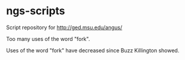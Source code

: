 ngs-scripts
===========

Script repository for http://ged.msu.edu/angus/

Too many uses of the word "fork".

Uses of the word "fork" have decreased since Buzz Killington showed.  
